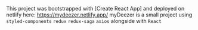 This project was bootstrapped with [Create React App] and deployed on netlify here: https://mydeezer.netlify.app/ 
myDeezer is a small project using `styled-components` `redux` `redux-saga` `axios` alongside with `React`
